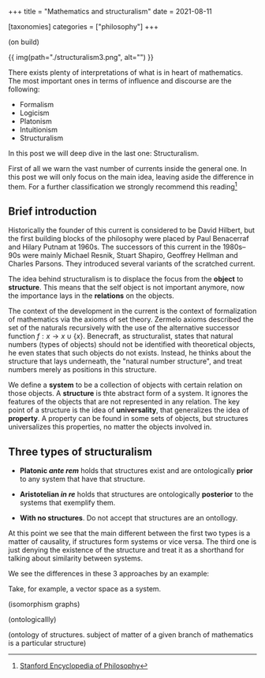 +++
title = "Mathematics and structuralism"
date = 2021-08-11

[taxonomies]
categories = ["philosophy"]
+++

(on build)

{{ img(path="./structuralism3.png", alt="") }}

There exists plenty of interpretations of what is in heart of mathematics. The most important ones in terms of influence and discourse are the following:

- Formalism
- Logicism
- Platonism
- Intuitionism
- Structuralism

In this post we will deep dive in the last one: Structuralism.

First of all we warn the vast number of currents inside the general one. In this post we will only focus on the main idea, leaving aside the difference in them. For a further classification we strongly recommend this reading[^stanford]

## Brief introduction

Historically the founder of this current is considered to be David Hilbert, but the first building blocks of the philosophy were placed by Paul Benacerraf and Hilary Putnam at 1960s. The successors of this current in the 1980s–90s were mainly Michael Resnik, Stuart Shapiro, Geoffrey Hellman and Charles Parsons. They introduced several variants of the scratched current.

The idea behind structuralism is to displace the focus from the **object** to **structure**. This means that the self object is not important anymore, now the importance lays in the **relations** on the objects.

The context of the development in the current is the context of formalization of mathematics via the axioms of set theory. Zermelo axioms described the set of the naturals recursively with the use of the alternative successor function $f:x\to x\cup \{x\}$. Benecraft, as structuralist, states that natural numbers (types of objects) should not be identified with theoretical objects, he even states that such objects do not exists. Instead, he thinks about the structure that lays underneath, the "natural number structure", and treat numbers merely as positions in this structure.



We define a **system** to be a collection of objects with certain relation on those objects. A **structure** is thte abstract form of a system. It ignores the features of the objects that are not represented in any relation. The key point of a structure is the idea of **universality**, that generalizes the idea of **property**. A property can be found in some sets of objects, but structures universalizes this properties, no matter the objects involved in.



## Three types of structuralism

- **Platonic *ante rem*** holds that structures exist and are ontologically **prior** to any system that have that structure.

- **Aristotelian *in re*** holds that structures are ontologically **posterior** to the systems that exemplify them.

- **With no structures**. Do not accept that structures are an ontollogy.

At this point we see that the main different between the first two types is a matter of causality, if structures form systems or vice versa. The third one is just denying the existence of the structure and treat it as a shorthand for talking about similarity between systems.



We see the differences in these 3 approaches by an example:



Take, for example, a vector space as a system. 

 



(isomorphism graphs)

(ontologicallly)



(ontology of structures. subject of matter of a given branch of mathematics is a particular structure)

[^stanford]: [Stanford Encyclopedia of Philosophy](https://plato.stanford.edu/entries/structuralism-mathematics/)

[^diction ]: [Internet Encyclopedia of Philosophy](https://iep.utm.edu/m-struct/))